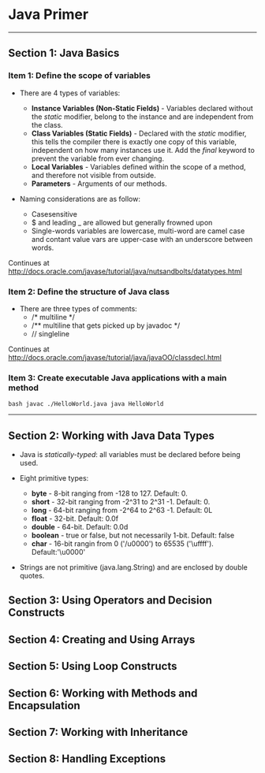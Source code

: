 # Java Primer

----

## Section 1: Java Basics

### Item 1: Define the scope of variables

- There are 4 types of variables:
  - **Instance Variables (Non-Static Fields)** - Variables declared without the *static* modifier, belong to the instance and are independent from the class.
  - **Class Variables (Static Fields)** - Declared with the *static* modifier, this tells the compiler there is exactly one copy of this variable, independent on how many instances use it. Add the *final* keyword to prevent the variable from ever changing.
  - **Local Variables** - Variables defined within the scope of a method, and therefore not visible from outside.
  - **Parameters** - Arguments of our methods.

- Naming considerations are as follow:
  - Casesensitive
  - $ and leading _ are allowed but generally frowned upon
  - Single-words variables are lowercase, multi-word are camel case and contant value vars are upper-case with an underscore between words.

Continues at http://docs.oracle.com/javase/tutorial/java/nutsandbolts/datatypes.html

### Item 2: Define the structure of Java class

- There are three types of comments:
  - /* multiline */
  - /** multiline that gets picked up by javadoc */
  - // singleline

Continues at http://docs.oracle.com/javase/tutorial/java/javaOO/classdecl.html


### Item 3: Create executable Java applications with a main method

``bash
javac ./HelloWorld.java
java HelloWorld
``

----

## Section 2: Working with Java Data Types

- Java is *statically-typed*: all variables must be declared before being used.
- Eight primitive types:
  - **byte** - 8-bit ranging from -128 to 127. Default: 0.
  - **short** - 32-bit ranging from -2^31 to 2^31 -1. Default: 0.
  - **long** - 64-bit ranging from -2^64 to 2^63 -1. Default: 0L
  - **float** - 32-bit. Default: 0.0f
  - **double** - 64-bit. Default: 0.0d
  - **boolean** - true or false, but not necessarily 1-bit. Default: false
  - **char** - 16-bit rangin from 0 ('/u0000') to 65535 ('\uffff'). Default:'\u0000'

- Strings are not primitive (java.lang.String) and are enclosed by double quotes.

## Section 3: Using Operators and Decision Constructs

## Section 4: Creating and Using Arrays

## Section 5: Using Loop Constructs

## Section 6: Working with Methods and Encapsulation

## Section 7: Working with Inheritance

## Section 8: Handling Exceptions